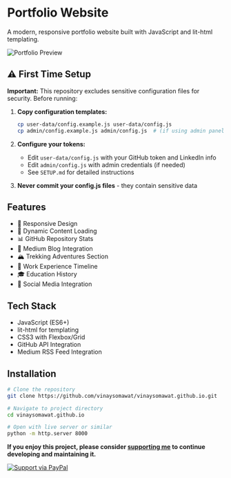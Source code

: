# Portfolio Website

A modern, responsive portfolio website built with JavaScript and lit-html templating.

![Portfolio Preview](assets/preview.png)

## ⚠️ First Time Setup

**Important:** This repository excludes sensitive configuration files for security. Before running:

1. **Copy configuration templates:**
   ```bash
   cp user-data/config.example.js user-data/config.js
   cp admin/config.example.js admin/config.js  # (if using admin panel)
   ```

2. **Configure your tokens:**
   - Edit `user-data/config.js` with your GitHub token and LinkedIn info
   - Edit `admin/config.js` with admin credentials (if needed)
   - See `SETUP.md` for detailed instructions

3. **Never commit your config.js files** - they contain sensitive data

## Features

- 📱 Responsive Design
- 🚀 Dynamic Content Loading
- 📊 GitHub Repository Stats
- 📝 Medium Blog Integration
- 🏔️ Trekking Adventures Section
- 💼 Work Experience Timeline
- 🎓 Education History
- 🔗 Social Media Integration

## Tech Stack

- JavaScript (ES6+)
- lit-html for templating
- CSS3 with Flexbox/Grid
- GitHub API Integration
- Medium RSS Feed Integration

## Installation

```bash
# Clone the repository
git clone https://github.com/vinaysomawat/vinaysomawat.github.io.git

# Navigate to project directory
cd vinaysomawat.github.io

# Open with live server or similar
python -m http.server 8000
```

**If you enjoy this project, please consider [supporting me](https://www.paypal.me/vinaysomawat) to continue developing and maintaining it.**

[![Support via PayPal](https://cdn.rawgit.com/twolfson/paypal-github-button/1.0.0/dist/button.svg)](https://www.paypal.me/vinaysomawat)

